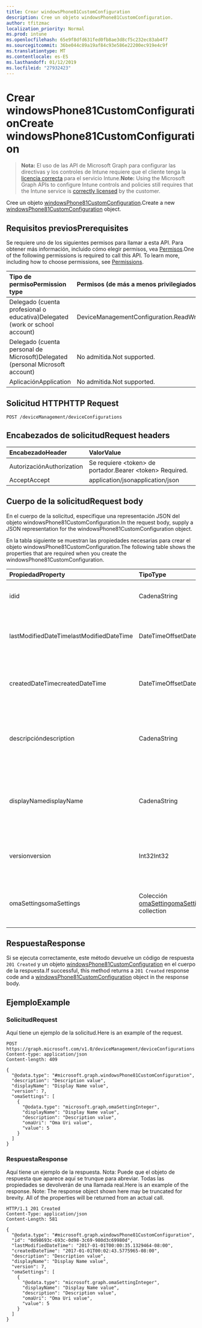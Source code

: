 ```yaml
---
title: Crear windowsPhone81CustomConfiguration
description: Cree un objeto windowsPhone81CustomConfiguration.
author: tfitzmac
localization_priority: Normal
ms.prod: intune
ms.openlocfilehash: 65e9f8dfd631fed0fb8ae3d8cf5c232ec83ab4f7
ms.sourcegitcommit: 36be044c89a19af84c93e586e22200ec919e4c9f
ms.translationtype: MT
ms.contentlocale: es-ES
ms.lasthandoff: 01/12/2019
ms.locfileid: "27932423"
---
```

# <a name="create-windowsphone81customconfiguration"></a><span data-ttu-id="a3090-103">Crear windowsPhone81CustomConfiguration</span><span class="sxs-lookup"><span data-stu-id="a3090-103">Create windowsPhone81CustomConfiguration</span></span>

> <span data-ttu-id="a3090-104">**Nota:** El uso de las API de Microsoft Graph para configurar las directivas y los controles de Intune requiere que el cliente tenga la [licencia correcta](https://go.microsoft.com/fwlink/?linkid=839381) para el servicio Intune.</span><span class="sxs-lookup"><span data-stu-id="a3090-104">**Note:** Using the Microsoft Graph APIs to configure Intune controls and policies still requires that the Intune service is [correctly licensed](https://go.microsoft.com/fwlink/?linkid=839381) by the customer.</span></span>

<span data-ttu-id="a3090-105">Cree un objeto [windowsPhone81CustomConfiguration](../resources/intune-deviceconfig-windowsphone81customconfiguration.md).</span><span class="sxs-lookup"><span data-stu-id="a3090-105">Create a new [windowsPhone81CustomConfiguration](../resources/intune-deviceconfig-windowsphone81customconfiguration.md) object.</span></span>
## <a name="prerequisites"></a><span data-ttu-id="a3090-106">Requisitos previos</span><span class="sxs-lookup"><span data-stu-id="a3090-106">Prerequisites</span></span>
<span data-ttu-id="a3090-p101">Se requiere uno de los siguientes permisos para llamar a esta API. Para obtener más información, incluido cómo elegir permisos, vea [Permisos](/graph/permissions-reference).</span><span class="sxs-lookup"><span data-stu-id="a3090-p101">One of the following permissions is required to call this API. To learn more, including how to choose permissions, see [Permissions](/graph/permissions-reference).</span></span>

|<span data-ttu-id="a3090-109">Tipo de permiso</span><span class="sxs-lookup"><span data-stu-id="a3090-109">Permission type</span></span>|<span data-ttu-id="a3090-110">Permisos (de más a menos privilegiados)</span><span class="sxs-lookup"><span data-stu-id="a3090-110">Permissions (from most to least privileged)</span></span>|
|:---|:---|
|<span data-ttu-id="a3090-111">Delegado (cuenta profesional o educativa)</span><span class="sxs-lookup"><span data-stu-id="a3090-111">Delegated (work or school account)</span></span>|<span data-ttu-id="a3090-112">DeviceManagementConfiguration.ReadWrite.All</span><span class="sxs-lookup"><span data-stu-id="a3090-112">DeviceManagementConfiguration.ReadWrite.All</span></span>|
|<span data-ttu-id="a3090-113">Delegado (cuenta personal de Microsoft)</span><span class="sxs-lookup"><span data-stu-id="a3090-113">Delegated (personal Microsoft account)</span></span>|<span data-ttu-id="a3090-114">No admitida.</span><span class="sxs-lookup"><span data-stu-id="a3090-114">Not supported.</span></span>|
|<span data-ttu-id="a3090-115">Aplicación</span><span class="sxs-lookup"><span data-stu-id="a3090-115">Application</span></span>|<span data-ttu-id="a3090-116">No admitida.</span><span class="sxs-lookup"><span data-stu-id="a3090-116">Not supported.</span></span>|

## <a name="http-request"></a><span data-ttu-id="a3090-117">Solicitud HTTP</span><span class="sxs-lookup"><span data-stu-id="a3090-117">HTTP Request</span></span>
<!-- {
  "blockType": "ignored"
}
-->
``` http
POST /deviceManagement/deviceConfigurations
```

## <a name="request-headers"></a><span data-ttu-id="a3090-118">Encabezados de solicitud</span><span class="sxs-lookup"><span data-stu-id="a3090-118">Request headers</span></span>
|<span data-ttu-id="a3090-119">Encabezado</span><span class="sxs-lookup"><span data-stu-id="a3090-119">Header</span></span>|<span data-ttu-id="a3090-120">Valor</span><span class="sxs-lookup"><span data-stu-id="a3090-120">Value</span></span>|
|:---|:---|
|<span data-ttu-id="a3090-121">Autorización</span><span class="sxs-lookup"><span data-stu-id="a3090-121">Authorization</span></span>|<span data-ttu-id="a3090-122">Se requiere &lt;token&gt; de portador.</span><span class="sxs-lookup"><span data-stu-id="a3090-122">Bearer &lt;token&gt; Required.</span></span>|
|<span data-ttu-id="a3090-123">Accept</span><span class="sxs-lookup"><span data-stu-id="a3090-123">Accept</span></span>|<span data-ttu-id="a3090-124">application/json</span><span class="sxs-lookup"><span data-stu-id="a3090-124">application/json</span></span>|

## <a name="request-body"></a><span data-ttu-id="a3090-125">Cuerpo de la solicitud</span><span class="sxs-lookup"><span data-stu-id="a3090-125">Request body</span></span>
<span data-ttu-id="a3090-126">En el cuerpo de la solicitud, especifique una representación JSON del objeto windowsPhone81CustomConfiguration.</span><span class="sxs-lookup"><span data-stu-id="a3090-126">In the request body, supply a JSON representation for the windowsPhone81CustomConfiguration object.</span></span>

<span data-ttu-id="a3090-127">En la tabla siguiente se muestran las propiedades necesarias para crear el objeto windowsPhone81CustomConfiguration.</span><span class="sxs-lookup"><span data-stu-id="a3090-127">The following table shows the properties that are required when you create the windowsPhone81CustomConfiguration.</span></span>

|<span data-ttu-id="a3090-128">Propiedad</span><span class="sxs-lookup"><span data-stu-id="a3090-128">Property</span></span>|<span data-ttu-id="a3090-129">Tipo</span><span class="sxs-lookup"><span data-stu-id="a3090-129">Type</span></span>|<span data-ttu-id="a3090-130">Descripción</span><span class="sxs-lookup"><span data-stu-id="a3090-130">Description</span></span>|
|:---|:---|:---|
|<span data-ttu-id="a3090-131">id</span><span class="sxs-lookup"><span data-stu-id="a3090-131">id</span></span>|<span data-ttu-id="a3090-132">Cadena</span><span class="sxs-lookup"><span data-stu-id="a3090-132">String</span></span>|<span data-ttu-id="a3090-133">Clave de la entidad.</span><span class="sxs-lookup"><span data-stu-id="a3090-133">Key of the entity.</span></span> <span data-ttu-id="a3090-134">Heredado de [deviceConfiguration](../resources/intune-deviceconfig-deviceconfiguration.md)</span><span class="sxs-lookup"><span data-stu-id="a3090-134">Inherited from [deviceConfiguration](../resources/intune-deviceconfig-deviceconfiguration.md)</span></span>|
|<span data-ttu-id="a3090-135">lastModifiedDateTime</span><span class="sxs-lookup"><span data-stu-id="a3090-135">lastModifiedDateTime</span></span>|<span data-ttu-id="a3090-136">DateTimeOffset</span><span class="sxs-lookup"><span data-stu-id="a3090-136">DateTimeOffset</span></span>|<span data-ttu-id="a3090-137">Fecha y hora en la que se modificó el objeto por última vez.</span><span class="sxs-lookup"><span data-stu-id="a3090-137">DateTime the object was last modified.</span></span> <span data-ttu-id="a3090-138">Heredado de [deviceConfiguration](../resources/intune-deviceconfig-deviceconfiguration.md)</span><span class="sxs-lookup"><span data-stu-id="a3090-138">Inherited from [deviceConfiguration](../resources/intune-deviceconfig-deviceconfiguration.md)</span></span>|
|<span data-ttu-id="a3090-139">createdDateTime</span><span class="sxs-lookup"><span data-stu-id="a3090-139">createdDateTime</span></span>|<span data-ttu-id="a3090-140">DateTimeOffset</span><span class="sxs-lookup"><span data-stu-id="a3090-140">DateTimeOffset</span></span>|<span data-ttu-id="a3090-141">Fecha y hora en la que se creó el objeto.</span><span class="sxs-lookup"><span data-stu-id="a3090-141">DateTime the object was created.</span></span> <span data-ttu-id="a3090-142">Heredado de [deviceConfiguration](../resources/intune-deviceconfig-deviceconfiguration.md)</span><span class="sxs-lookup"><span data-stu-id="a3090-142">Inherited from [deviceConfiguration](../resources/intune-deviceconfig-deviceconfiguration.md)</span></span>|
|<span data-ttu-id="a3090-143">descripción</span><span class="sxs-lookup"><span data-stu-id="a3090-143">description</span></span>|<span data-ttu-id="a3090-144">Cadena</span><span class="sxs-lookup"><span data-stu-id="a3090-144">String</span></span>|<span data-ttu-id="a3090-145">Descripción proporcionada por el administrador de la configuración del dispositivo.</span><span class="sxs-lookup"><span data-stu-id="a3090-145">Admin provided description of the Device Configuration.</span></span> <span data-ttu-id="a3090-146">Heredado de [deviceConfiguration](../resources/intune-deviceconfig-deviceconfiguration.md)</span><span class="sxs-lookup"><span data-stu-id="a3090-146">Inherited from [deviceConfiguration](../resources/intune-deviceconfig-deviceconfiguration.md)</span></span>|
|<span data-ttu-id="a3090-147">displayName</span><span class="sxs-lookup"><span data-stu-id="a3090-147">displayName</span></span>|<span data-ttu-id="a3090-148">Cadena</span><span class="sxs-lookup"><span data-stu-id="a3090-148">String</span></span>|<span data-ttu-id="a3090-149">Nombre proporcionado por el administrador de la configuración del dispositivo.</span><span class="sxs-lookup"><span data-stu-id="a3090-149">Admin provided name of the device configuration.</span></span> <span data-ttu-id="a3090-150">Heredado de [deviceConfiguration](../resources/intune-deviceconfig-deviceconfiguration.md)</span><span class="sxs-lookup"><span data-stu-id="a3090-150">Inherited from [deviceConfiguration](../resources/intune-deviceconfig-deviceconfiguration.md)</span></span>|
|<span data-ttu-id="a3090-151">version</span><span class="sxs-lookup"><span data-stu-id="a3090-151">version</span></span>|<span data-ttu-id="a3090-152">Int32</span><span class="sxs-lookup"><span data-stu-id="a3090-152">Int32</span></span>|<span data-ttu-id="a3090-153">Versión de la configuración del dispositivo.</span><span class="sxs-lookup"><span data-stu-id="a3090-153">Version of the device configuration.</span></span> <span data-ttu-id="a3090-154">Heredado de [deviceConfiguration](../resources/intune-deviceconfig-deviceconfiguration.md)</span><span class="sxs-lookup"><span data-stu-id="a3090-154">Inherited from [deviceConfiguration](../resources/intune-deviceconfig-deviceconfiguration.md)</span></span>|
|<span data-ttu-id="a3090-155">omaSettings</span><span class="sxs-lookup"><span data-stu-id="a3090-155">omaSettings</span></span>|<span data-ttu-id="a3090-156">Colección [omaSetting](../resources/intune-deviceconfig-omasetting.md)</span><span class="sxs-lookup"><span data-stu-id="a3090-156">[omaSetting](../resources/intune-deviceconfig-omasetting.md) collection</span></span>|<span data-ttu-id="a3090-157">Configuración de OMA.</span><span class="sxs-lookup"><span data-stu-id="a3090-157">OMA settings.</span></span> <span data-ttu-id="a3090-158">Esta colección puede contener un máximo de 1000 elementos.</span><span class="sxs-lookup"><span data-stu-id="a3090-158">This collection can contain a maximum of 1000 elements.</span></span>|



## <a name="response"></a><span data-ttu-id="a3090-159">Respuesta</span><span class="sxs-lookup"><span data-stu-id="a3090-159">Response</span></span>
<span data-ttu-id="a3090-160">Si se ejecuta correctamente, este método devuelve un código de respuesta `201 Created` y un objeto [windowsPhone81CustomConfiguration](../resources/intune-deviceconfig-windowsphone81customconfiguration.md) en el cuerpo de la respuesta.</span><span class="sxs-lookup"><span data-stu-id="a3090-160">If successful, this method returns a `201 Created` response code and a [windowsPhone81CustomConfiguration](../resources/intune-deviceconfig-windowsphone81customconfiguration.md) object in the response body.</span></span>

## <a name="example"></a><span data-ttu-id="a3090-161">Ejemplo</span><span class="sxs-lookup"><span data-stu-id="a3090-161">Example</span></span>
### <a name="request"></a><span data-ttu-id="a3090-162">Solicitud</span><span class="sxs-lookup"><span data-stu-id="a3090-162">Request</span></span>
<span data-ttu-id="a3090-163">Aquí tiene un ejemplo de la solicitud.</span><span class="sxs-lookup"><span data-stu-id="a3090-163">Here is an example of the request.</span></span>
``` http
POST https://graph.microsoft.com/v1.0/deviceManagement/deviceConfigurations
Content-type: application/json
Content-length: 409

{
  "@odata.type": "#microsoft.graph.windowsPhone81CustomConfiguration",
  "description": "Description value",
  "displayName": "Display Name value",
  "version": 7,
  "omaSettings": [
    {
      "@odata.type": "microsoft.graph.omaSettingInteger",
      "displayName": "Display Name value",
      "description": "Description value",
      "omaUri": "Oma Uri value",
      "value": 5
    }
  ]
}
```

### <a name="response"></a><span data-ttu-id="a3090-164">Respuesta</span><span class="sxs-lookup"><span data-stu-id="a3090-164">Response</span></span>
<span data-ttu-id="a3090-p109">Aquí tiene un ejemplo de la respuesta. Nota: Puede que el objeto de respuesta que aparece aquí se trunque para abreviar. Todas las propiedades se devolverán de una llamada real.</span><span class="sxs-lookup"><span data-stu-id="a3090-p109">Here is an example of the response. Note: The response object shown here may be truncated for brevity. All of the properties will be returned from an actual call.</span></span>
``` http
HTTP/1.1 201 Created
Content-Type: application/json
Content-Length: 581

{
  "@odata.type": "#microsoft.graph.windowsPhone81CustomConfiguration",
  "id": "0d98693c-693c-0d98-3c69-980d3c69980d",
  "lastModifiedDateTime": "2017-01-01T00:00:35.1329464-08:00",
  "createdDateTime": "2017-01-01T00:02:43.5775965-08:00",
  "description": "Description value",
  "displayName": "Display Name value",
  "version": 7,
  "omaSettings": [
    {
      "@odata.type": "microsoft.graph.omaSettingInteger",
      "displayName": "Display Name value",
      "description": "Description value",
      "omaUri": "Oma Uri value",
      "value": 5
    }
  ]
}
```



